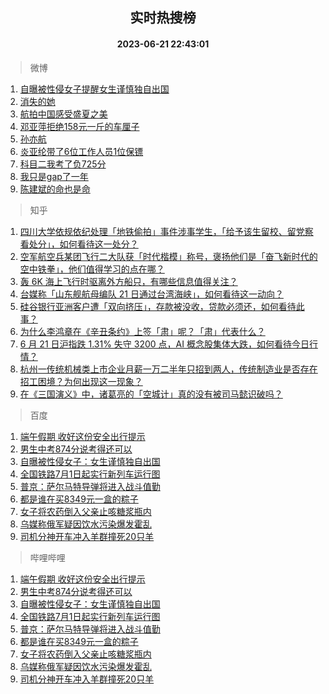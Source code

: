 <div align="center"><h2>实时热搜榜</h2><h4>2023-06-21 22:43:01</h4></div>

> 微博  

1. [自曝被性侵女子提醒女生谨慎独自出国](https://s.weibo.com/weibo?q=%23%E8%87%AA%E6%9B%9D%E8%A2%AB%E6%80%A7%E4%BE%B5%E5%A5%B3%E5%AD%90%E6%8F%90%E9%86%92%E5%A5%B3%E7%94%9F%E8%B0%A8%E6%85%8E%E7%8B%AC%E8%87%AA%E5%87%BA%E5%9B%BD%23&t=31&band_rank=1&Refer=top)<br />
2. [消失的她](https://s.weibo.com/weibo?q=%E6%B6%88%E5%A4%B1%E7%9A%84%E5%A5%B9&t=31&band_rank=2&Refer=top)<br />
3. [航拍中国感受盛夏之美](https://s.weibo.com/weibo?q=%23%E8%88%AA%E6%8B%8D%E4%B8%AD%E5%9B%BD%E6%84%9F%E5%8F%97%E7%9B%9B%E5%A4%8F%E4%B9%8B%E7%BE%8E%23&t=31&band_rank=3&Refer=top)<br />
4. [邓亚萍拒绝158元一斤的车厘子](https://s.weibo.com/weibo?q=%23%E9%82%93%E4%BA%9A%E8%90%8D%E6%8B%92%E7%BB%9D158%E5%85%83%E4%B8%80%E6%96%A4%E7%9A%84%E8%BD%A6%E5%8E%98%E5%AD%90%23&t=31&band_rank=4&Refer=top)<br />
5. [孙亦航](https://s.weibo.com/weibo?q=%E5%AD%99%E4%BA%A6%E8%88%AA&t=31&band_rank=5&Refer=top)<br />
6. [炎亚纶带了6位工作人员1位保镖](https://s.weibo.com/weibo?q=%23%E7%82%8E%E4%BA%9A%E7%BA%B6%E5%B8%A6%E4%BA%866%E4%BD%8D%E5%B7%A5%E4%BD%9C%E4%BA%BA%E5%91%981%E4%BD%8D%E4%BF%9D%E9%95%96%23&t=31&band_rank=6&Refer=top)<br />
7. [科目二我考了负725分](https://s.weibo.com/weibo?q=%23%E7%A7%91%E7%9B%AE%E4%BA%8C%E6%88%91%E8%80%83%E4%BA%86%E8%B4%9F725%E5%88%86%23&t=31&band_rank=7&Refer=top)<br />
8. [我只是gap了一年](https://s.weibo.com/weibo?q=%E6%88%91%E5%8F%AA%E6%98%AFgap%E4%BA%86%E4%B8%80%E5%B9%B4&t=31&band_rank=8&Refer=top)<br />
9. [陈建斌的命也是命](https://s.weibo.com/weibo?q=%23%E9%99%88%E5%BB%BA%E6%96%8C%E7%9A%84%E5%91%BD%E4%B9%9F%E6%98%AF%E5%91%BD%23&t=31&band_rank=9&Refer=top)<br />

> 知乎  

1. [四川大学依规依纪处理「地铁偷拍」事件涉事学生，「给予该生留校、留党察看处分」，如何看待这一处分？](https://www.zhihu.com/question/607827303)<br />
2. [空军航空兵某团飞行二大队获「时代楷模」称号，褒扬他们是「奋飞新时代的空中铁拳」，他们值得学习的点在哪？](https://www.zhihu.com/question/607609756)<br />
3. [轰 6K 海上飞行时驱离外方船只，有哪些信息值得关注？](https://www.zhihu.com/question/607773769)<br />
4. [台媒称「山东舰航母编队 21 日通过台湾海峡」，如何看待这一动向？](https://www.zhihu.com/question/607809103)<br />
5. [硅谷银行亚洲客户遭「双向挤压」，存款被没收，贷款必须还，如何看待此事？](https://www.zhihu.com/question/607811714)<br />
6. [为什么李鸿章在《辛丑条约》上签「肃」呢？「肃」代表什么？](https://www.zhihu.com/question/606492887)<br />
7. [6 月 21 日沪指跌 1.31% 失守 3200 点，AI 概念股集体大跌，如何看待今日行情？](https://www.zhihu.com/question/607781796)<br />
8. [杭州一传统机械类上市企业月薪一万二半年只招到两人，传统制造业是否存在招工困境？为何出现这一现象？](https://www.zhihu.com/question/607607659)<br />
9. [在《三国演义》中，诸葛亮的「空城计」真的没有被司马懿识破吗？](https://www.zhihu.com/question/604680603)<br />

> 百度  

1. [端午假期 收好这份安全出行提示](https://www.baidu.com/s?wd=%E7%AB%AF%E5%8D%88%E5%81%87%E6%9C%9F+%E6%94%B6%E5%A5%BD%E8%BF%99%E4%BB%BD%E5%AE%89%E5%85%A8%E5%87%BA%E8%A1%8C%E6%8F%90%E7%A4%BA&sa=fyb_news&rsv_dl=fyb_news)<br />
2. [男生中考874分说考得还可以](https://www.baidu.com/s?wd=%E7%94%B7%E7%94%9F%E4%B8%AD%E8%80%83874%E5%88%86%E8%AF%B4%E8%80%83%E5%BE%97%E8%BF%98%E5%8F%AF%E4%BB%A5&sa=fyb_news&rsv_dl=fyb_news)<br />
3. [自曝被性侵女子：女生谨慎独自出国](https://www.baidu.com/s?wd=%E8%87%AA%E6%9B%9D%E8%A2%AB%E6%80%A7%E4%BE%B5%E5%A5%B3%E5%AD%90%EF%BC%9A%E5%A5%B3%E7%94%9F%E8%B0%A8%E6%85%8E%E7%8B%AC%E8%87%AA%E5%87%BA%E5%9B%BD&sa=fyb_news&rsv_dl=fyb_news)<br />
4. [全国铁路7月1日起实行新列车运行图](https://www.baidu.com/s?wd=%E5%85%A8%E5%9B%BD%E9%93%81%E8%B7%AF7%E6%9C%881%E6%97%A5%E8%B5%B7%E5%AE%9E%E8%A1%8C%E6%96%B0%E5%88%97%E8%BD%A6%E8%BF%90%E8%A1%8C%E5%9B%BE&sa=fyb_news&rsv_dl=fyb_news)<br />
5. [普京：萨尔马特导弹将进入战斗值勤](https://www.baidu.com/s?wd=%E6%99%AE%E4%BA%AC%EF%BC%9A%E8%90%A8%E5%B0%94%E9%A9%AC%E7%89%B9%E5%AF%BC%E5%BC%B9%E5%B0%86%E8%BF%9B%E5%85%A5%E6%88%98%E6%96%97%E5%80%BC%E5%8B%A4&sa=fyb_news&rsv_dl=fyb_news)<br />
6. [都是谁在买8349元一盒的粽子](https://www.baidu.com/s?wd=%E9%83%BD%E6%98%AF%E8%B0%81%E5%9C%A8%E4%B9%B08349%E5%85%83%E4%B8%80%E7%9B%92%E7%9A%84%E7%B2%BD%E5%AD%90&sa=fyb_news&rsv_dl=fyb_news)<br />
7. [女子将农药倒入父亲止咳糖浆瓶内](https://www.baidu.com/s?wd=%E5%A5%B3%E5%AD%90%E5%B0%86%E5%86%9C%E8%8D%AF%E5%80%92%E5%85%A5%E7%88%B6%E4%BA%B2%E6%AD%A2%E5%92%B3%E7%B3%96%E6%B5%86%E7%93%B6%E5%86%85&sa=fyb_news&rsv_dl=fyb_news)<br />
8. [乌媒称俄军疑因饮水污染爆发霍乱](https://www.baidu.com/s?wd=%E4%B9%8C%E5%AA%92%E7%A7%B0%E4%BF%84%E5%86%9B%E7%96%91%E5%9B%A0%E9%A5%AE%E6%B0%B4%E6%B1%A1%E6%9F%93%E7%88%86%E5%8F%91%E9%9C%8D%E4%B9%B1&sa=fyb_news&rsv_dl=fyb_news)<br />
9. [司机分神开车冲入羊群撞死20只羊](https://www.baidu.com/s?wd=%E5%8F%B8%E6%9C%BA%E5%88%86%E7%A5%9E%E5%BC%80%E8%BD%A6%E5%86%B2%E5%85%A5%E7%BE%8A%E7%BE%A4%E6%92%9E%E6%AD%BB20%E5%8F%AA%E7%BE%8A&sa=fyb_news&rsv_dl=fyb_news)<br />

> 哔哩哔哩  

1. [端午假期 收好这份安全出行提示](https://www.baidu.com/s?wd=%E7%AB%AF%E5%8D%88%E5%81%87%E6%9C%9F+%E6%94%B6%E5%A5%BD%E8%BF%99%E4%BB%BD%E5%AE%89%E5%85%A8%E5%87%BA%E8%A1%8C%E6%8F%90%E7%A4%BA&sa=fyb_news&rsv_dl=fyb_news)<br />
2. [男生中考874分说考得还可以](https://www.baidu.com/s?wd=%E7%94%B7%E7%94%9F%E4%B8%AD%E8%80%83874%E5%88%86%E8%AF%B4%E8%80%83%E5%BE%97%E8%BF%98%E5%8F%AF%E4%BB%A5&sa=fyb_news&rsv_dl=fyb_news)<br />
3. [自曝被性侵女子：女生谨慎独自出国](https://www.baidu.com/s?wd=%E8%87%AA%E6%9B%9D%E8%A2%AB%E6%80%A7%E4%BE%B5%E5%A5%B3%E5%AD%90%EF%BC%9A%E5%A5%B3%E7%94%9F%E8%B0%A8%E6%85%8E%E7%8B%AC%E8%87%AA%E5%87%BA%E5%9B%BD&sa=fyb_news&rsv_dl=fyb_news)<br />
4. [全国铁路7月1日起实行新列车运行图](https://www.baidu.com/s?wd=%E5%85%A8%E5%9B%BD%E9%93%81%E8%B7%AF7%E6%9C%881%E6%97%A5%E8%B5%B7%E5%AE%9E%E8%A1%8C%E6%96%B0%E5%88%97%E8%BD%A6%E8%BF%90%E8%A1%8C%E5%9B%BE&sa=fyb_news&rsv_dl=fyb_news)<br />
5. [普京：萨尔马特导弹将进入战斗值勤](https://www.baidu.com/s?wd=%E6%99%AE%E4%BA%AC%EF%BC%9A%E8%90%A8%E5%B0%94%E9%A9%AC%E7%89%B9%E5%AF%BC%E5%BC%B9%E5%B0%86%E8%BF%9B%E5%85%A5%E6%88%98%E6%96%97%E5%80%BC%E5%8B%A4&sa=fyb_news&rsv_dl=fyb_news)<br />
6. [都是谁在买8349元一盒的粽子](https://www.baidu.com/s?wd=%E9%83%BD%E6%98%AF%E8%B0%81%E5%9C%A8%E4%B9%B08349%E5%85%83%E4%B8%80%E7%9B%92%E7%9A%84%E7%B2%BD%E5%AD%90&sa=fyb_news&rsv_dl=fyb_news)<br />
7. [女子将农药倒入父亲止咳糖浆瓶内](https://www.baidu.com/s?wd=%E5%A5%B3%E5%AD%90%E5%B0%86%E5%86%9C%E8%8D%AF%E5%80%92%E5%85%A5%E7%88%B6%E4%BA%B2%E6%AD%A2%E5%92%B3%E7%B3%96%E6%B5%86%E7%93%B6%E5%86%85&sa=fyb_news&rsv_dl=fyb_news)<br />
8. [乌媒称俄军疑因饮水污染爆发霍乱](https://www.baidu.com/s?wd=%E4%B9%8C%E5%AA%92%E7%A7%B0%E4%BF%84%E5%86%9B%E7%96%91%E5%9B%A0%E9%A5%AE%E6%B0%B4%E6%B1%A1%E6%9F%93%E7%88%86%E5%8F%91%E9%9C%8D%E4%B9%B1&sa=fyb_news&rsv_dl=fyb_news)<br />
9. [司机分神开车冲入羊群撞死20只羊](https://www.baidu.com/s?wd=%E5%8F%B8%E6%9C%BA%E5%88%86%E7%A5%9E%E5%BC%80%E8%BD%A6%E5%86%B2%E5%85%A5%E7%BE%8A%E7%BE%A4%E6%92%9E%E6%AD%BB20%E5%8F%AA%E7%BE%8A&sa=fyb_news&rsv_dl=fyb_news)<br />
